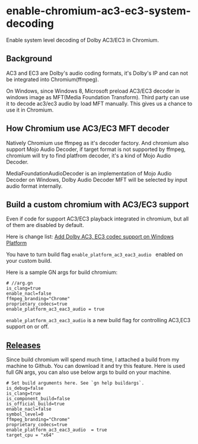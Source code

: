 # enable-chromium-ac3-ec3-system-decoding
Enable system level decoding of Dolby AC3/EC3 in Chromium.

## Background
AC3 and EC3 are Dolby's audio coding formats, it's Dolby's IP and can not be integrated into Chromium(ffmpeg).

On Windows, since Windows 8, Microsoft preload AC3/EC3 decoder in windows image as MFT(Media Foundation Transform). Third party can use it to decode ac3/ec3 audio by load MFT manually. This gives us a chance to use it in Chromium. 

## How Chromium use AC3/EC3 MFT decoder
Natively Chromium use ffmpeg as it's decoder factory. And chromium also support Mojo Audio Decoder, if target format is not supported by ffmpeg, chromium will try to find platfrom decoder, it's a kind of Mojo Audio Decoder.

MediaFoundationAudioDecoder is an implementation of Mojo Audio Decoder on Windows, Dolby Audio Decoder MFT will be selected by input audio format internally. 

## Build a custom chromium with AC3/EC3 support
Even if code for support AC3/EC3 playback integrated in chromium, but all of them are disabled by default.

Here is change list: [Add Dolby AC3, EC3 codec support on Windows Platform](https://chromium-review.googlesource.com/c/chromium/src/+/4116077)

You have to turn build flag `enable_platform_ac3_eac3_audio ` enabled on your custom build.

Here is a sample GN args for build chromium:

    # //arg.gn
    is_clang=true
    enable_nacl=false
    ffmpeg_branding="Chrome"
    proprietary_codecs=true
    enable_platform_ac3_eac3_audio = true

`enable_platform_ac3_eac3_audio` is a new build flag for controlling AC3,EC3 support on or off.

## [Releases](https://github.com/cjw1115/enable-chromium-ac3-ec3-system-decoding/releases)
Since build chromium will spend much time, I attached a build from my machine to Github. You can download it and try this feature.
Here is used full GN args, you can also use below args to build on your machine.

    # Set build arguments here. See `gn help buildargs`.
    is_debug=false
    is_clang=true
    is_component_build=false
    is_official_build=true
    enable_nacl=false
    symbol_level=0
    ffmpeg_branding="Chrome"
    proprietary_codecs=true
    enable_platform_ac3_eac3_audio  = true
    target_cpu = "x64"
